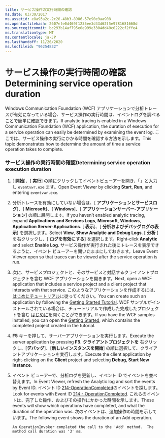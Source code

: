 ```yaml
---
title: サービス操作の実行時間の確認
ms.date: 03/30/2017
ms.assetid: e8a93a2c-2c20-48b3-8986-57e90e9aa908
ms.openlocfilehash: 2607efe0d469f1235ee3d43d62f5e9781681668d
ms.sourcegitcommit: bc293b14af795e0e999e3304dd40c0222cf2ffe4
ms.translationtype: MT
ms.contentlocale: ja-JP
ms.lasthandoff: 11/26/2020
ms.locfileid: "96254832"
---
```

# <a name="determining-service-operation-duration"></a><span data-ttu-id="617e7-102">サービス操作の実行時間の確認</span><span class="sxs-lookup"><span data-stu-id="617e7-102">Determining service operation duration</span></span>

<span data-ttu-id="617e7-103">Windows Communication Foundation (WCF) アプリケーションで分析トレースが有効になっている場合、サービス操作の実行時間は、イベントログを調べることで簡単に確認できます。</span><span class="sxs-lookup"><span data-stu-id="617e7-103">If analytic tracing is enabled in a Windows Communication Foundation (WCF) application, the duration of execution for a service operation can easily be determined by examining the event log.</span></span>  <span data-ttu-id="617e7-104">ここでは、サービス操作の実行にかかる時間を確認する方法を示します。</span><span class="sxs-lookup"><span data-stu-id="617e7-104">This topic demonstrates how to determine the amount of time a service operation takes to complete.</span></span>  
  
### <a name="determining-service-operation-execution-duration"></a><span data-ttu-id="617e7-105">サービス操作の実行時間の確認</span><span class="sxs-lookup"><span data-stu-id="617e7-105">Determining service operation execution duration</span></span>  
  
1. <span data-ttu-id="617e7-106">[ **開始**]、[ **実行**] の順にクリックしてイベントビューアーを開き、「」と入力し `eventvwr.exe` ます。</span><span class="sxs-lookup"><span data-stu-id="617e7-106">Open Event Viewer by clicking **Start**, **Run**, and entering `eventvwr.exe`.</span></span>  
  
2. <span data-ttu-id="617e7-107">分析トレースを有効にしていない場合は、[ **アプリケーションとサービスログ**]、[ **Microsoft**]、[ **Windows**]、[ **アプリケーションサーバー-アプリケーション**] の順に展開します。</span><span class="sxs-lookup"><span data-stu-id="617e7-107">If you haven’t enabled analytic tracing, expand **Applications and Services Logs**, **Microsoft**, **Windows**, **Application Server-Applications**.</span></span> <span data-ttu-id="617e7-108">[ **表示**]、[ **分析およびデバッグログの表示**] を選択します。</span><span class="sxs-lookup"><span data-stu-id="617e7-108">Select **View**, **Show Analytic and Debug Logs**.</span></span> <span data-ttu-id="617e7-109">[ **分析** ] を右クリックし、[ **ログを有効にする**] を選択します。</span><span class="sxs-lookup"><span data-stu-id="617e7-109">Right-click **Analytic** and select **Enable Log**.</span></span> <span data-ttu-id="617e7-110">サービス操作が実行された後にトレースを表示できるように、イベント ビューアーを開いたままにしておきます。</span><span class="sxs-lookup"><span data-stu-id="617e7-110">Leave Event Viewer open so that traces can be viewed after the service operation is run.</span></span>  
  
3. <span data-ttu-id="617e7-111">次に、サービスプロジェクトと、そのサービスと対話するクライアントプロジェクトを含む WCF アプリケーションを開きます。</span><span class="sxs-lookup"><span data-stu-id="617e7-111">Next, open a WCF application that includes a service project and a client project that interacts with that service.</span></span>  <span data-ttu-id="617e7-112">このようなアプリケーションを作成するには、 [はじめにチュートリアル](../../getting-started-tutorial.md)に従ってください。</span><span class="sxs-lookup"><span data-stu-id="617e7-112">You can create such an application by following the [Getting Started Tutorial](../../getting-started-tutorial.md).</span></span>  <span data-ttu-id="617e7-113">WCF サンプルがインストールされている場合は、チュートリアルで作成した完成したプロジェクトを含む [はじめに](../../samples/getting-started-sample.md)を開くことができます。</span><span class="sxs-lookup"><span data-stu-id="617e7-113">If you have the WCF samples installed, you can open the [Getting Started](../../samples/getting-started-sample.md), which contains the completed project created in the tutorial.</span></span>  
  
4. <span data-ttu-id="617e7-114">**F5** キーを押して、サーバーアプリケーションを実行します。</span><span class="sxs-lookup"><span data-stu-id="617e7-114">Execute the server application by pressing **F5**.</span></span> <span data-ttu-id="617e7-115">**クライアントプロジェクトを** 右クリックし、[**デバッグ**]、[**新しいインスタンスを開始**] の順に選択して、クライアントアプリケーションを実行します。</span><span class="sxs-lookup"><span data-stu-id="617e7-115">Execute the client application by right-clicking on the **Client** project and selecting **Debug**, **Start New Instance**.</span></span>  
  
5. <span data-ttu-id="617e7-116">イベント ビューアーで、分析ログを更新し、イベント ID でイベントを並べ替えます。</span><span class="sxs-lookup"><span data-stu-id="617e7-116">In Event Viewer, refresh the Analytic log and sort the events by Event ID.</span></span>  <span data-ttu-id="617e7-117">イベント ID [214-OperationCompleted](214-operationcompleted.md)のイベントを探します。</span><span class="sxs-lookup"><span data-stu-id="617e7-117">Look for events with Event ID [214 - OperationCompleted](214-operationcompleted.md).</span></span>  <span data-ttu-id="617e7-118">これらのイベントは、完了した操作、およびその操作にかかった時間を示します。</span><span class="sxs-lookup"><span data-stu-id="617e7-118">These events will show which operations have completed, and what the duration of the operation was.</span></span>  <span data-ttu-id="617e7-119">次のイベントは、追加操作の時間を示しています。</span><span class="sxs-lookup"><span data-stu-id="617e7-119">The following event shows the duration of an Add operation.</span></span>  
  
    ```output  
    An OperationInvoker completed the call to the 'Add' method.  The method call duration was '3' ms.  
    ```

